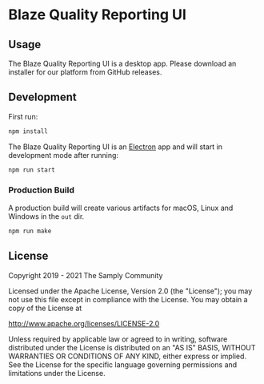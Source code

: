 # Blaze Quality Reporting UI

## Usage

The Blaze Quality Reporting UI is a desktop app. Please download an installer for our platform from GitHub releases.

## Development

First run:

```sh
npm install
```

The Blaze Quality Reporting UI is an [Electron][1] app and will start in development mode after running:

```sh
npm run start
```

### Production Build

A production build will create various artifacts for macOS, Linux and Windows in the `out` dir.

```sh
npm run make
```

## License

Copyright 2019 - 2021 The Samply Community

Licensed under the Apache License, Version 2.0 (the "License"); you may not use this file except in compliance with the License. You may obtain a copy of the License at

http://www.apache.org/licenses/LICENSE-2.0

Unless required by applicable law or agreed to in writing, software distributed under the License is distributed on an "AS IS" BASIS, WITHOUT WARRANTIES OR CONDITIONS OF ANY KIND, either express or implied. See the License for the specific language governing permissions and limitations under the License.

[1]: <https://www.electronjs.org>
